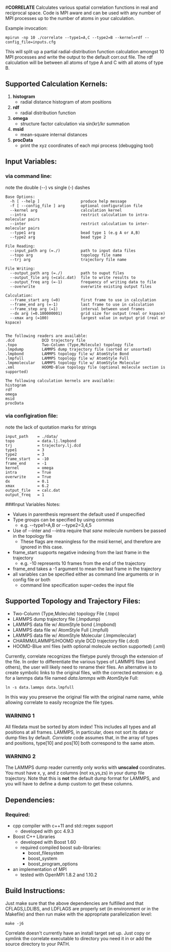 #**CORRELATE**
Calculates various spatial correlation functions in real and reciprocal space. Code is MPI aware and can be used with any number of MPI processes up to the number of atoms in your calculation.

Example invocation:
```
mpirun -np 10 ./correlate --type1=A,C --type2=B --kernel=rdf --config_file=inputs.cfg
```
This will split up a partial radial-distribution function calculation amongst 10 MPI processes and write the output to the default corr.out file. The rdf calculation will be between all atoms of type A and C with all atoms of type B. 

## Supported Calculation Kernels:
1. **histogram**
    * radial distance histogram of atom positions
2. **rdf**
    * radial distribution function
3. **omega**
    * structure factor calculation via sin(kr)/kr summation
4. **msid**
    * mean-square internal distances 
4. **procData**
    * print the xyz coordinates of each mpi process (debugging tool)

## Input Variables:
### via command line:
note the double (--) vs single (-) dashes
```
Base Options:
  -h [ --help ]                  produce help message
  -f [ --config_file ] arg       optional configuration file
  --kernel arg                   calculation kernel
  --intra                        restrict calculation to intra-molecular pairs
  --inter                        restrict calculation to inter-molecular pairs
  --type1 arg                    bead type 1 (e.g A or A,B)
  --type2 arg                    bead type 2

File Reading:
  --input_path arg (=./)         path to input data files
  --topo arg                     topology file name
  --trj arg                      trajectory file name

File Writing:
  --output_path arg (=./)        path to ouput files
  --output_file arg (=calc.dat)  file to write results to
  --output_freq arg (=-1)        frequency of writing data to file
  --overwrite                    overwrite existing output files

Calculation:
  --frame_start arg (=0)         first frame to use in calculation
  --frame_end arg (=-1)          last frame to use in calculation
  --frame_step arg (=1)          interval between used frames
  --dx arg (=0.100000001)        grid size for output (real or kspace)
  --xmax arg (=100)              largest value in output grid (real or kspace)


The following readers are available:
.dcd            DCD trajectory file
.topo           Two-Column (Type,Molecule) topology file
.lmpdump        LAMMPS dump trajectory file (sorted or unsorted)
.lmpbond        LAMMPS topology file w/ AtomStyle Bond
.lmpfull        LAMMPS topology file w/ AtomStyle Full
.lmpmolecular   LAMMPS topology file w/ AtomStyle Molecular
.xml            HOOMD-Blue topology file (optional molecule section is supported)

The following calculation kernels are available:
histogram
rdf
omega
msid
procData
```
### via configiration file:
note the lack of quotation marks for strings
```
input_path    = ./data/
topo          = data.lj.lmpbond
trj           = trajectory.lj.dcd
type1         = 3
type2         = 3
frame_start   = -10
frame_end     = -1
kernel        = omega
intra         = True
overwrite     = True
dx            = 0.1
xmax          = 6.2
output_file   = calc.dat
output_freq   = 1
```
###Input Variables Notes:
* Values in parenthesis represent the default used if unspecified
* Type groups can be specified by using commas
    * e.g. --type1=A,B or --type2=3,4,5
* Use of --inter and --intra require that *sane* molecule numbers be passed in the topology file
    * These flags are meaningless for the msid kernel, and therefore are ignored in this case. 
* frame_start supports negative indexing from the last frame in the trajectory
    * e.g. -10 represents 10 frames from the end of the trajectory
* frame_end takes a -1 argument to mean the last frame in the trajectory
* all variables can be specified either as command line arguments or in config file or both
    * command line specification super-cedes the input file

## Supported Topology and Trajectory Files:
* Two-Column (Type,Molecule) topology File (.topo)
* LAMMPS dump trajectory file (.lmpdump)
* LAMMPS data file w/ AtomStyle bond (.lmpbond)
* LAMMPS data file w/ AtomStyle Full (.lmpfull)
* LAMMPS data file w/ AtomStyle Molecular (.lmpmolecular)
* CHARMM/LAMMPS/HOOMD style DCD trajectory file (.dcd)
* HOOMD-Blue xml files (with optional molecule section supported) (.xml)

Currently, correlate recognizes the filetype purely through the extension of the file. 
In order to differentiate the various types of LAMMPS files (and others), the user will likely need to rename their files. An alternative is to create symbolic links to the original files, with the corrected extension: e.g. for a lammps data file named *data.lammps* with AtomStyle Full:
```
ln -s data.lammps data.lmpfull
```
In this way you preserve the original file with the original name name, while allowing correlate to easily recognize the file types. 

### WARNING 1
All filedata must be sorted by atom index! This includes all types and all positions at all frames. LAMMPS, in particular, does not sort its data or dump files by default. *Correlate* code assumes that¸ in the array of types and positions, type[10] and pos[10] both correspond to the same atom. 

### WARNING 2
The LAMMPS dump reader currently only works with **unscaled** coordinates. You must have x, y, and z columns (not xs,ys,zs) in your dump file trajectory. Note that this is **not** the default dump format for LAMMPS, and you will have to define a dump custom to get these columns.

## Dependencies:
### Required:
* cpp compiler with c++11 and std::regex support
    * developed with gcc 4.9.3
* Boost C++ Libraries
    * developed with Boost 1.60
    * required compiled boost sub-libraries:
        * boost_filesystem
        * boost_system
        * boost_program_options
* an implementation of MPI
    * tested with OpenMPI 1.8.2 and 1.10.2


## Build Instructions:
Just make sure that the above dependencies are fulfilled and that CFLAGS,LDLIBS, and LDFLAGS are properly set (in environment or in the Makefile) and then run make with the appropriate parallelization level:
```
make -j6
```
Correlate doesn't currently have an install target set up. Just copy or symlink the correlate executable to directory you need it in or add the source directory to your PATH.